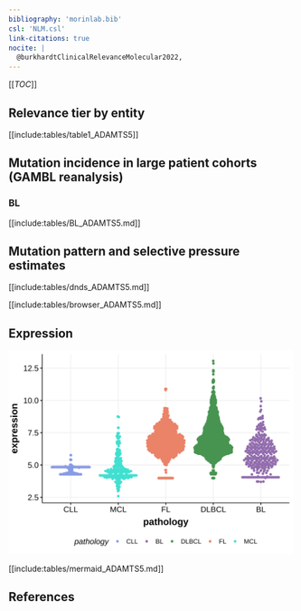 ```yaml
---
bibliography: 'morinlab.bib'
csl: 'NLM.csl'
link-citations: true
nocite: |
  @burkhardtClinicalRelevanceMolecular2022, 
---
```

[[_TOC_]]


## Relevance tier by entity

[[include:tables/table1_ADAMTS5]]

## Mutation incidence in large patient cohorts (GAMBL reanalysis)

### BL

[[include:tables/BL_ADAMTS5.md]]

## Mutation pattern and selective pressure estimates

[[include:tables/dnds_ADAMTS5.md]]


[[include:tables/browser_ADAMTS5.md]]

## Expression
![](images/gene_expression/ADAMTS5_by_pathology.svg)
<!-- ORIGIN: burkhardtClinicalRelevanceMolecular2022b -->
<!-- BL: burkhardtClinicalRelevanceMolecular2022b -->

[[include:tables/mermaid_ADAMTS5.md]]

## References

